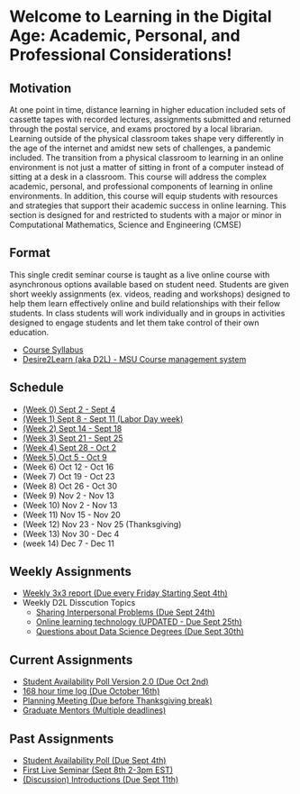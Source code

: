 # Welcome to  Learning in the Digital Age: Academic, Personal, and Professional Considerations!

## Motivation 
At one point in time, distance learning in higher education included sets of cassette tapes with recorded lectures, assignments submitted and returned through the postal service, and exams proctored by a local librarian. Learning outside of the physical classroom takes shape very differently in the age of the internet and amidst new sets of challenges, a pandemic included. The transition from a physical classroom to learning in an online environment is not just a matter of sitting in front of a computer instead of sitting at a desk in a classroom. This course will address the complex academic, personal, and professional components of learning in online environments. In addition, this course will equip students with resources and strategies that support their academic success in online learning. This section is designed for and restricted to students with a major or minor in Computational Mathematics, Science and Engineering (CMSE)

## Format
This single credit seminar course is taught as a live online course with asynchronous options available based on student need.   Students are given short weekly assignments (ex. videos, reading and workshops) designed to help them  learn effectively online and build relationships with their fellow students.   In class students will work individually and in groups in activities designed to engage students and let them take control of their own education.  

- [Course Syllabus](https://docs.google.com/document/d/e/2PACX-1vRT3n1QJyiX8QVwtKLSzMafUcQGJif2ipsgR5giEqchQ5jVBHZRyJKNT30OFifqojdrspXiJUHuGm0Z/pub)
- [Desire2Learn (aka D2L) - MSU Course management system](https://d2l.msu.edu/d2l/home/1172254)

## Schedule

* [(Week 0) Sept 2 - Sept 4](0907-Introduction_video)
* [(Week 1) Sept 8 - Sept 11 (Labor Day week)](0908-Introduction_Seminar)
* [(Week 2) Sept 14 - Sept 18](0914-D2L_Seminar)
* [(Week 3) Sept 21 - Sept 25](0924-Interpersonal_Problem_Solving)
* [(Week 4) Sept 28 - Oct 2](1001-Data_Science_QnA)
* [(Week 5) Oct 5 - Oct 9](1008-Adam_Alessio) 
* (Week 6) Oct 12 - Oct 16 
* (Week 7) Oct 19 - Oct 23 
* (Week 8) Oct 26 - Oct 30 
* (Week 9) Nov 2 - Nov 13 
* (Week 10) Nov 2 - Nov 13 
* (Week 11) Nov 15 - Nov 20 
* (Week 12) Nov 23 - Nov 25 (Thanksgiving) 
* (Week 13) Nov 30 - Dec 4
* (week 14) Dec 7 - Dec 11 

## Weekly Assignments
* [Weekly 3x3 report (Due every Friday Starting Sept 4th)](3x3_Weekly_Report)
* Weekly D2L Disscution Topics
	* [Sharing Interpersonal Problems (Due Sept 24th)](0925-Sharing_interpersonal_Problems)
	* [Online learning technology (UPDATED - Due Sept 25th)](0925-Online_Technology_Questions_and_Ideas)
	* [Questions about Data Science Degrees (Due Sept 30th)](0930-Questions_about_Data_Science_Degree)

## Current Assignments
* [Student Availability Poll Version 2.0 (Due Oct 2nd)](1002-Availability_Poll-V2)
* [168 hour time log (Due October 16th)](168_hour_time_log) 
* [Planning Meeting (Due before Thanksgiving break)](Planning_meeting)
* [Graduate Mentors (Multiple deadlines)](Mentors)

## Past Assignments

* [Student Availability Poll (Due Sept 4th)](Availability_Poll)
* [First Live Seminar (Sept 8th 2-3pm EST)](0908-Introduction_Seminar)
* [(Discussion) Introductions (Due Sept 11th)](Introductions)
